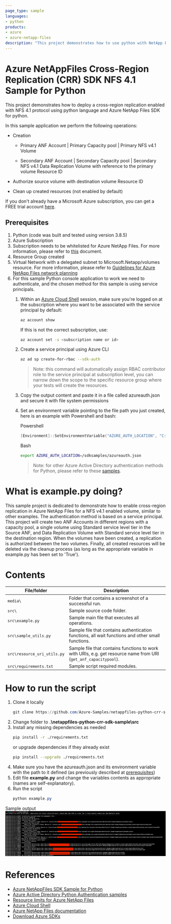 ```yaml
---
page_type: sample
languages:
- python
products:
- azure
- azure-netapp-files
description: "This project demonstrates how to use python with NetApp Files SDK for Microsoft.NetApp resource provider to deploy a cross-region replication for NFS 4.1 Volume."
---
```


# Azure NetAppFiles Cross-Region Replication (CRR) SDK NFS 4.1 Sample for Python

This project demonstrates how to deploy a cross-region replication enabled with NFS 4.1 protocol using python language and Azure NetApp Files SDK for python.

In this sample application we perform the following operations:

- Creation
  - Primary ANF Account
	| Primary Capacity pool 
		| Primary NFS v4.1 Volume 
		
  - Secondary ANF Account
	| Secondary Capacity pool
		| Secondary NFS v4.1 Data Replication Volume with reference to the primary volume Resource ID
			
 - Authorize source volume with destination volume Resource ID
 - Clean up created resources (not enabled by default)

If you don't already have a Microsoft Azure subscription, you can get a FREE trial account [here](http://go.microsoft.com/fwlink/?LinkId=330212).

## Prerequisites

1. Python (code was built and tested using version 3.8.5)
2. Azure Subscription
3. Subscription needs to be whitelisted for Azure NetApp Files. For more information, please refer to [this](https://docs.microsoft.com/azure/azure-netapp-files/azure-netapp-files-register#waitlist) document.
4. Resource Group created
5. Virtual Network with a delegated subnet to Microsoft.Netapp/volumes resource. For more information, please refer to [Guidelines for Azure NetApp Files network planning](https://docs.microsoft.com/en-us/azure/azure-netapp-files/azure-netapp-files-network-topologies)
6. For this sample Python console application to work we need to authenticate, and the chosen method for this sample is using service principals.
   1. Within an [Azure Cloud Shell](https://docs.microsoft.com/en-us/azure/cloud-shell/quickstart) session, make sure you're logged on at the subscription where you want to be associated with the service principal by default:
        ```bash
        az account show
        ```
   
        If this is not the correct subscription, use:
   
        ```bash
        az account set -s <subscription name or id>  
        ```

    2. Create a service principal using Azure CLI
   
        ```bash
        az ad sp create-for-rbac --sdk-auth
        ```
       >Note: this command will automatically assign RBAC contributor role to the service principal at subscription level, you can narrow down the scope to the specific resource group where your tests will create the resources.

    3. Copy the output content and paste it in a file called azureauth.json and secure it with file system permissions
    4. Set an environment variable pointing to the file path you just created, here is an example with Powershell and bash:
            
        Powershell
   
        ```powershell
        [Environment]::SetEnvironmentVariable("AZURE_AUTH_LOCATION", "C:\sdksample\azureauth.json", "User")
        ```
        Bash

        ```bash
        export AZURE_AUTH_LOCATION=/sdksamples/azureauth.json
        ```
        >Note: for other Azure Active Directory authentication methods for Python, please refer to these [samples](https://github.com/AzureAD/microsoft-authentication-library-for-python/tree/dev/sample). 

# What is example.py doing? 

This sample project is dedicated to demonstrate how to enable cross-region replication in Azure NetApp Files for a NFS v4.1 enabled volume, similar to other examples. The authentication method is based on a service principal. This project will create two ANF Accounts in different regions with a capacity pool, a single volume using Standard service level tier in the Source ANF, and Data Replication Volume with Standard service level tier in the destination region. When the volumes have been created, a replication is authorized between the two volumes. Finally, all created resources will be deleted via the cleanup process (as long as the appropriate variable in example.py has been set to 'True').

# Contents

| File/folder                 | Description                                                                                                      |
|-----------------------------|------------------------------------------------------------------------------------------------------------------|
| `media\`                    | Folder that contains a screenshot of a successful run.                                                           |
| `src\`                      | Sample source code folder.                                                                                       |
| `src\example.py`            | Sample main file that executes all operations.                                                                   |
| `src\sample_utils.py`       | Sample file that contains authentication functions, all wait functions and other small functions.                |
| `src\resource_uri_utils.py` | Sample file that contains functions to work with URIs, e.g. get resource name from URI (`get_anf_capacitypool`). |
| `src\requirements.txt`      | Sample script required modules.                                                                                  |

# How to run the script

1. Clone it locally
    ```powershell
    git clone https://github.com/Azure-Samples/netappfiles-python-crr-sdk-sample.git
    ```
1. Change folder to **.\netappfiles-python-crr-sdk-sample\src**
2. Install any missing dependencies as needed
    ```bash
    pip install -r ./requirements.txt
    ```
    or upgrade dependencies if they already exist
    ```bash
    pip install --upgrade ./requirements.txt
    ```
3. Make sure you have the azureauth.json and its environment variable with the path to it defined (as previously described at [prerequisites](#Prerequisites))
4. Edit file **example.py** and change the variables contents as appropriate (names are self-explanatory).
5. Run the script
    ```powershell
    python example.py
    ```

Sample output
![e2e execution](./media/e2e-pythoncrr.png)

# References

- [Azure NetAppFiles SDK Sample for Python](https://docs.microsoft.com/en-us/samples/azure-samples/netappfiles-python-sdk-sample/azure-netappfiles-sdk-sample-for-python/)
- [Azure Active Directory Python Authentication samples](https://github.com/AzureAD/microsoft-authentication-library-for-python/tree/dev/sample)
- [Resource limits for Azure NetApp Files](https://docs.microsoft.com/en-us/azure/azure-netapp-files/azure-netapp-files-resource-limits)
- [Azure Cloud Shell](https://docs.microsoft.com/en-us/azure/cloud-shell/quickstart)
- [Azure NetApp Files documentation](https://docs.microsoft.com/en-us/azure/azure-netapp-files/)
- [Download Azure SDKs](https://azure.microsoft.com/downloads/) 
 
